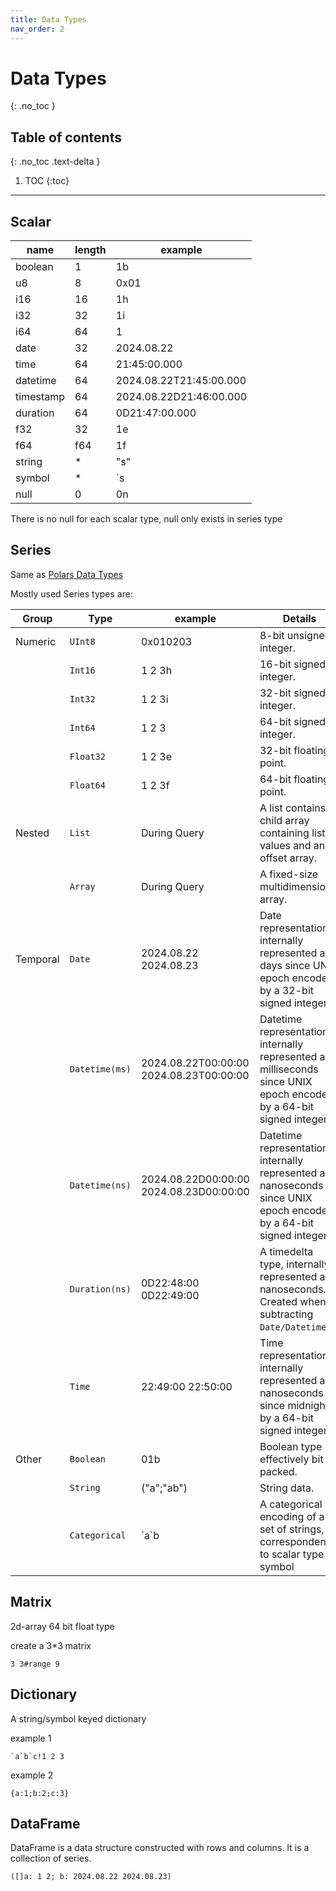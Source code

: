 ```yaml
---
title: Data Types
nav_order: 2
---
```


<!-- prettier-ignore-start -->

# Data Types
{: .no_toc }

## Table of contents
{: .no_toc .text-delta }

1. TOC
{:toc}

<!-- prettier-ignore-end -->

---

## Scalar

| name      | length | example                 |
| --------- | ------ | ----------------------- |
| boolean   | 1      | 1b                      |
| u8        | 8      | 0x01                    |
| i16       | 16     | 1h                      |
| i32       | 32     | 1i                      |
| i64       | 64     | 1                       |
| date      | 32     | 2024.08.22              |
| time      | 64     | 21:45:00.000            |
| datetime  | 64     | 2024.08.22T21:45:00.000 |
| timestamp | 64     | 2024.08.22D21:46:00.000 |
| duration  | 64     | 0D21:47:00.000          |
| f32       | 32     | 1e                      |
| f64       | f64    | 1f                      |
| string    | \*     | "s"                     |
| symbol    | \*     | `s                      |
| null      | 0      | 0n                      |

There is no null for each scalar type, null only exists in series type

## Series

Same as [Polars Data Types](https://docs.pola.rs/user-guide/concepts/data-types/overview/)

Mostly used Series types are:

| Group    | Type           | example                                 | Details                                                                                                              |
| -------- | -------------- | --------------------------------------- | -------------------------------------------------------------------------------------------------------------------- |
| Numeric  | `UInt8`        | 0x010203                                | 8-bit unsigned integer.                                                                                              |
|          | `Int16`        | 1 2 3h                                  | 16-bit signed integer.                                                                                               |
|          | `Int32`        | 1 2 3i                                  | 32-bit signed integer.                                                                                               |
|          | `Int64`        | 1 2 3                                   | 64-bit signed integer.                                                                                               |
|          | `Float32`      | 1 2 3e                                  | 32-bit floating point.                                                                                               |
|          | `Float64`      | 1 2 3f                                  | 64-bit floating point.                                                                                               |
| Nested   | `List`         | During Query                            | A list contains a child array containing list values and an offset array.                                            |
|          | `Array`        | During Query                            | A fixed-size multidimensional array.                                                                                 |
| Temporal | `Date`         | 2024.08.22 2024.08.23                   | Date representation, internally represented as days since UNIX epoch encoded by a 32-bit signed integer.             |
|          | `Datetime(ms)` | 2024.08.22T00:00:00 2024.08.23T00:00:00 | Datetime representation, internally represented as milliseconds since UNIX epoch encoded by a 64-bit signed integer. |
|          | `Datetime(ns)` | 2024.08.22D00:00:00 2024.08.23D00:00:00 | Datetime representation, internally represented as nanoseconds since UNIX epoch encoded by a 64-bit signed integer.  |
|          | `Duration(ns)` | 0D22:48:00 0D22:49:00                   | A timedelta type, internally represented as nanoseconds. Created when subtracting `Date/Datetime`.                   |
|          | `Time`         | 22:49:00 22:50:00                       | Time representation, internally represented as nanoseconds since midnight by a 64-bit signed integer.                |
| Other    | `Boolean`      | 01b                                     | Boolean type effectively bit packed.                                                                                 |
|          | `String`       | ("a";"ab")                              | String data.                                                                                                         |
|          | `Categorical`  | \`a\`b                                  | A categorical encoding of a set of strings, correspondent to scalar type symbol                                      |

## Matrix

2d-array 64 bit float type

create a 3\*3 matrix

```
3 3#range 9
```

## Dictionary

A string/symbol keyed dictionary

example 1

```
`a`b`c!1 2 3
```

example 2

```
{a:1;b:2;c:3}
```

## DataFrame

DataFrame is a data structure constructed with rows and columns. It is a collection of series.

```
([]a: 1 2; b: 2024.08.22 2024.08.23)
```
